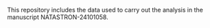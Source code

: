 This repository includes the data used to carry out the analysis in the manuscript NATASTRON-24101058. 
